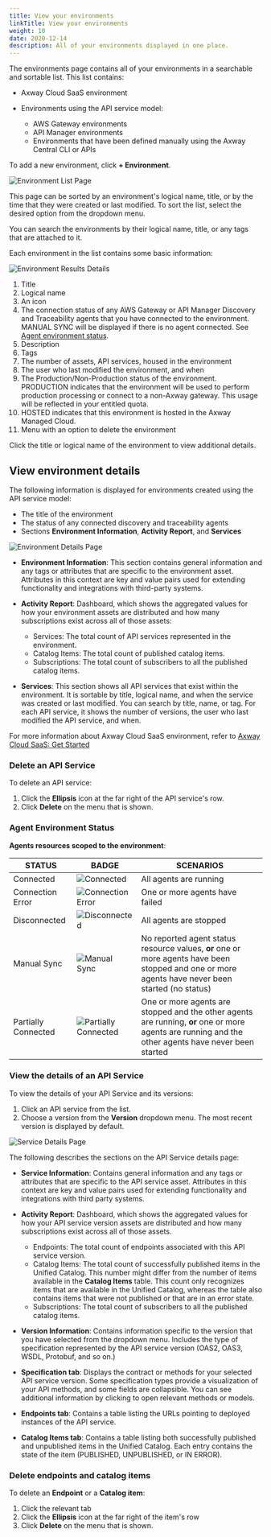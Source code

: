 ```yaml
---
title: View your environments
linkTitle: View your environments
weight: 10
date: 2020-12-14
description: All of your environments displayed in one place.
---
```


The environments page contains all of your environments in a searchable and sortable list. This list contains:

* Axway Cloud SaaS environment
* Environments using the API service model:

    * AWS Gateway environments
    * API Manager environments
    * Environments that have been defined manually using the Axway Central CLI or APIs

To add a new environment, click **+ Environment**.

![Environment List Page](/Images/central/EnvironmentListPage.png)

This page can be sorted by an environment's logical name, title, or by the time that they were created or last modified. To sort the list, select the desired option from the dropdown menu.

You can search the environments by their logical name, title, or any tags that are attached to it.

Each environment in the list contains some basic information:

![Environment Results Details](/Images/central/connect_manage_environ//environmentlistresultupdate.png)

1. Title
2. Logical name
3. An icon
4. The connection status of any AWS Gateway or API Manager Discovery and Traceability agents that you have connected to the environment. MANUAL SYNC will be displayed if there is no agent connected. See [Agent environment status](#agent-environment-status).
5. Description
6. Tags
7. The number of assets, API services, housed in the environment
8. The user who last modified the environment, and when
9. The Production/Non-Production status of the environment. PRODUCTION indicates that the environment will be used to perform production processing or connect to a non-Axway gateway. This usage will be reflected in your entitled quota.
10. HOSTED indicates that this environment is hosted in the Axway Managed Cloud.
11. Menu with an option to delete the environment

Click the title or logical name of the environment to view additional details.

## View environment details

The following information is displayed for environments created using the API service model:

* The title of the environment
* The status of any connected discovery and traceability agents
* Sections **Environment Information**, **Activity Report**, and **Services**

![Environment Details Page](/Images/central/connect_manage_environ//environmentdetailspage2.png)

* **Environment Information**: This section contains general information and any tags or attributes that are specific to the environment asset. Attributes in this context are key and value pairs used for extending functionality and integrations with third-party systems.
* **Activity Report**: Dashboard, which shows the aggregated values for how your environment assets are distributed and how many subscriptions exist across all of those assets:

    * Services: The total count of API services represented in the environment.
    * Catalog Items: The total count of published catalog items.
    * Subscriptions: The total count of subscribers to all the published catalog items.
* **Services**: This section shows all API services that exist within the environment. It is sortable by title, logical name, and when the service was created or last modified. You can search by title, name, or tag. For each API service, it shows the number of versions, the user who last modified the API service, and when.

For more information about Axway Cloud SaaS environment, refer to [Axway Cloud SaaS: Get Started](/docs/saas_api_gateway/quickstart/)

### Delete an API Service

To delete an API service:

1. Click the **Ellipsis** icon at the far right of the API service's row.
2. Click **Delete** on the menu that is shown.

### Agent Environment Status

**Agents resources scoped to the environment**:

| STATUS              | BADGE                                                                 | SCENARIOS                                                                                                                                           |
| ------------------- | --------------------------------------------------------------------- | ------------------------------------------------------------------------------------------------------------------------------------------------- |
| Connected           | ![Connected](/Images/central/connect_manage_environ/statusconnected.png)         | All agents are running                                                                                                                              |
| Connection Error    | ![Connection Error](/Images/central/connect_manage_environ/statuserror.png)      | One or more agents have failed                                                                                                                      |
| Disconnected        | ![Disconnected](/Images/central/connect_manage_environ/statusdisconnected.png)   | All agents are stopped                                                                                                                              |
| Manual Sync         | ![Manual Sync](/Images/central/connect_manage_environ/statusmanual.png)          | No reported agent status resource values, **or** one or more agents have been stopped and one or more agents have never been started (no status)  |
| Partially Connected | ![Partially Connected](/Images/central/connect_manage_environ/statuspartial.png) | One or more agents are stopped and the other agents are running, **or** one or more agents are running and the other agents have never been started |

### View the details of an API Service

To view the details of your API Service and its versions:

1. Click an API service from the list.
2. Choose a version from the **Version** dropdown menu. The most recent version is displayed by default.

![Service Details Page](/Images/central/ServiceDetailsPage.png)

The following describes the sections on the API Service details page:

* **Service Information**: Contains general information and any tags or attributes that are specific to the API service asset. Attributes in this context are key and value pairs used for extending functionality and integrations with third party systems.
* **Activity Report**: Dashboard, which shows the aggregated values for how your API service version assets are distributed and how many subscriptions exist across all of those assets.

    * Endpoints: The total count of endpoints associated with this API service version.
    * Catalog Items: The total count of successfully published items in the Unified Catalog. This number might differ from the number of items available in the **Catalog Items** table. This count only recognizes items that are available in the Unified Catalog, whereas the table also contains items that were not published or that are in an error state.
    * Subscriptions: The total count of subscribers to all the published catalog items.
* **Version Information**: Contains information specific to the version that you have selected from the dropdown menu. Includes the type of specification represented by the API service version (OAS2, OAS3, WSDL, Protobuf, and so on.)
* **Specification tab**: Displays the contract or methods for your selected API service version. Some specification types provide a visualization of your API methods, and some fields are collapsible. You can see additional information by clicking to open relevant methods or models.
* **Endpoints tab**: Contains a table listing the URLs pointing to deployed instances of the API service.
* **Catalog Items tab**: Contains a table listing both successfully published and unpublished items in the Unified Catalog. Each entry contains the state of the item (PUBLISHED, UNPUBLISHED, or IN ERROR).

### Delete endpoints and catalog items

To delete an **Endpoint** or a **Catalog item**:

1. Click the relevant tab
2. Click the **Ellipsis** icon at the far right of the item's row
3. Click **Delete** on the menu that is shown.
